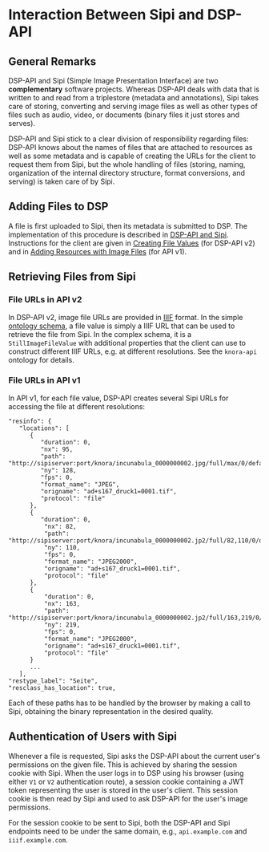 <!---
 * Copyright © 2021 - 2022 Swiss National Data and Service Center for the Humanities and/or DaSCH Service Platform contributors.
 * SPDX-License-Identifier: Apache-2.0
-->

# Interaction Between Sipi and DSP-API

## General Remarks

DSP-API and Sipi (Simple Image Presentation Interface) are two
**complementary** software projects. Whereas DSP-API deals with data that
is written to and read from a triplestore (metadata and annotations),
Sipi takes care of storing, converting and serving image files as well
as other types of files such as audio, video, or documents (binary files
it just stores and serves).

DSP-API and Sipi stick to a clear division of responsibility regarding
files: DSP-API knows about the names of files that are attached to
resources as well as some metadata and is capable of creating the URLs
for the client to request them from Sipi, but the whole handling of
files (storing, naming, organization of the internal directory
structure, format conversions, and serving) is taken care of by Sipi.

## Adding Files to DSP

A file is first uploaded to Sipi, then its metadata is submitted to
DSP. The implementation of this procedure is described in
[DSP-API and Sipi](../05-internals/design/api-v2/sipi.md). Instructions
for the client are given in
[Creating File Values](../03-apis/api-v2/editing-values.md#creating-file-values)
(for DSP-API v2) and in
[Adding Resources with Image Files](../03-apis/api-v1/adding-resources.md#adding-resources-with-image-files)
(for API v1).

## Retrieving Files from Sipi

### File URLs in API v2

In DSP-API v2, image file URLs are provided in [IIIF](https://iiif.io/) format. In the simple
[ontology schema](../03-apis/api-v2/introduction.md#api-schema), a file value is simply
a IIIF URL that can be used to retrieve the file from Sipi. In the complex schema,
it is a `StillImageFileValue` with additional properties that the client can use to construct
different IIIF URLs, e.g. at different resolutions. See the `knora-api` ontology for details.

### File URLs in API v1

In API v1, for each file value, DSP-API creates several Sipi URLs for accessing the file at different
resolutions:

```
"resinfo": {
   "locations": [
      {
         "duration": ​0,
         "nx": ​95,
         "path": "http://sipiserver:port/knora/incunabula_0000000002.jpg/full/max/0/default.jpg",
         "ny": ​128,
         "fps": ​0,
         "format_name": "JPEG",
         "origname": "ad+s167_druck1=0001.tif",
         "protocol": "file"
      },
      {
         "duration": ​0,
          "nx": ​82,
          "path": "http://sipiserver:port/knora/incunabula_0000000002.jp2/full/82,110/0/default.jpg",
          "ny": ​110,
          "fps": ​0,
          "format_name": "JPEG2000",
          "origname": "ad+s167_druck1=0001.tif",
          "protocol": "file"
      },
      {
          "duration": ​0,
          "nx": ​163,
          "path": "http://sipiserver:port/knora/incunabula_0000000002.jp2/full/163,219/0/default.jpg",
          "ny": ​219,
          "fps": ​0,
          "format_name": "JPEG2000",
          "origname": "ad+s167_druck1=0001.tif",
          "protocol": "file"
      }
      ...
   ],
"restype_label": "Seite",
"resclass_has_location": true,
```

Each of these paths has to be handled by the browser by making a call to
Sipi, obtaining the binary representation in the desired quality.

## Authentication of Users with Sipi

Whenever a file is requested, Sipi asks the DSP-API about the current user's permissions on the given file.
This is achieved by sharing the session cookie with Sipi. When the user logs in to DSP using his
browser (using either `V1` or `V2` authentication route), a session cookie containing a JWT token representing
the user is stored in the user's client. This session cookie is then read by Sipi and used to ask DSP-API for
the user's image permissions.

For the session cookie to be sent to Sipi, both the DSP-API and Sipi endpoints need to
be under the same domain, e.g., `api.example.com` and `iiif.example.com`.
